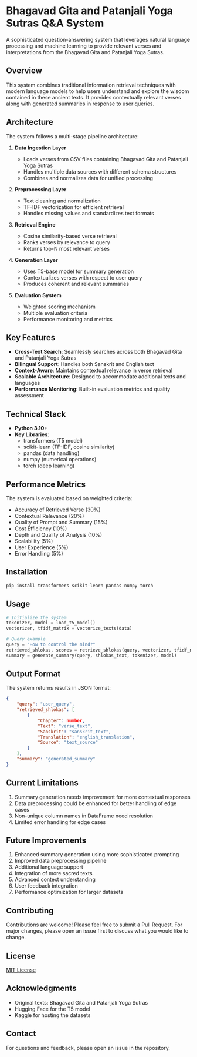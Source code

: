 # Bhagavad Gita and Patanjali Yoga Sutras Q&A System

A sophisticated question-answering system that leverages natural language processing and machine learning to provide relevant verses and interpretations from the Bhagavad Gita and Patanjali Yoga Sutras.

## Overview

This system combines traditional information retrieval techniques with modern language models to help users understand and explore the wisdom contained in these ancient texts. It provides contextually relevant verses along with generated summaries in response to user queries.

## Architecture

The system follows a multi-stage pipeline architecture:

1. **Data Ingestion Layer**
   - Loads verses from CSV files containing Bhagavad Gita and Patanjali Yoga Sutras
   - Handles multiple data sources with different schema structures
   - Combines and normalizes data for unified processing

2. **Preprocessing Layer**
   - Text cleaning and normalization
   - TF-IDF vectorization for efficient retrieval
   - Handles missing values and standardizes text formats

3. **Retrieval Engine**
   - Cosine similarity-based verse retrieval
   - Ranks verses by relevance to query
   - Returns top-N most relevant verses

4. **Generation Layer**
   - Uses T5-base model for summary generation
   - Contextualizes verses with respect to user query
   - Produces coherent and relevant summaries

5. **Evaluation System**
   - Weighted scoring mechanism
   - Multiple evaluation criteria
   - Performance monitoring and metrics

## Key Features

- **Cross-Text Search**: Seamlessly searches across both Bhagavad Gita and Patanjali Yoga Sutras
- **Bilingual Support**: Handles both Sanskrit and English text
- **Context-Aware**: Maintains contextual relevance in verse retrieval
- **Scalable Architecture**: Designed to accommodate additional texts and languages
- **Performance Monitoring**: Built-in evaluation metrics and quality assessment

## Technical Stack

- **Python 3.10+**
- **Key Libraries**:
  - transformers (T5 model)
  - scikit-learn (TF-IDF, cosine similarity)
  - pandas (data handling)
  - numpy (numerical operations)
  - torch (deep learning)

## Performance Metrics

The system is evaluated based on weighted criteria:
- Accuracy of Retrieved Verse (30%)
- Contextual Relevance (20%)
- Quality of Prompt and Summary (15%)
- Cost Efficiency (10%)
- Depth and Quality of Analysis (10%)
- Scalability (5%)
- User Experience (5%)
- Error Handling (5%)

## Installation

```bash
pip install transformers scikit-learn pandas numpy torch
```

## Usage

```python
# Initialize the system
tokenizer, model = load_t5_model()
vectorizer, tfidf_matrix = vectorize_texts(data)

# Query example
query = "How to control the mind?"
retrieved_shlokas, scores = retrieve_shlokas(query, vectorizer, tfidf_matrix, data)
summary = generate_summary(query, shlokas_text, tokenizer, model)
```

## Output Format

The system returns results in JSON format:
```json
{
    "query": "user_query",
    "retrieved_shlokas": [
        {
            "Chapter": number,
            "Text": "verse_text",
            "Sanskrit": "sanskrit_text",
            "Translation": "english_translation",
            "Source": "text_source"
        }
    ],
    "summary": "generated_summary"
}
```

## Current Limitations

1. Summary generation needs improvement for more contextual responses
2. Data preprocessing could be enhanced for better handling of edge cases
3. Non-unique column names in DataFrame need resolution
4. Limited error handling for edge cases

## Future Improvements

1. Enhanced summary generation using more sophisticated prompting
2. Improved data preprocessing pipeline
3. Additional language support
4. Integration of more sacred texts
5. Advanced context understanding
6. User feedback integration
7. Performance optimization for larger datasets

## Contributing

Contributions are welcome! Please feel free to submit a Pull Request. For major changes, please open an issue first to discuss what you would like to change.

## License

[MIT License](https://choosealicense.com/licenses/mit/)

## Acknowledgments

- Original texts: Bhagavad Gita and Patanjali Yoga Sutras
- Hugging Face for the T5 model
- Kaggle for hosting the datasets

## Contact

For questions and feedback, please open an issue in the repository.

